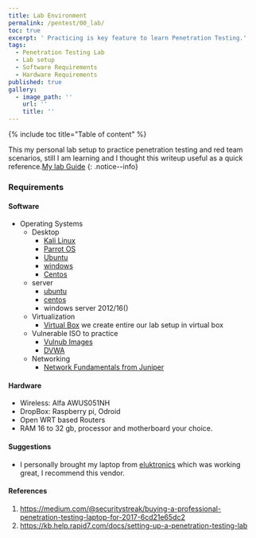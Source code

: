 ```yaml
---
title: Lab Environment
permalink: /pentest/00_lab/
toc: true
excerpt: ' Practicing is key feature to learn Penetration Testing.'
tags:
  - Penetration Testing Lab
  - Lab setup
  - Software Requirements
  - Hardware Requirements
published: true
gallery:
  - image_path: ''
    url: ''
    title: ''
---
```


{% include toc title="Table of content" %}

This my personal lab setup to practice penetration testing and red team scenarios, still I am learning and I thought this writeup useful as a quick reference.[My lab Guide](https://github.com/mohareti/D0CuM3n7s/blob/master/pentest_lab_configuration.pdf)
{: .notice--info}

### Requirements

#### Software
- Operating Systems
  - Desktop
    - [Kali Linux](https://www.kali.org)
    - [Parrot OS](https://www.parrotsec.org)
    - [Ubuntu](https://www.ubuntu.com/download/desktop)
    - [windows](https://www.microsoft.com/en-us/software-download/windows10)
    - [Centos](https://www.centos.org/download/)
  - server
    - [ubuntu](https://www.ubuntu.com/download/server)
    - [centos](https://www.centos.org/download/)
    - windows server 2012/16()
  - Virtualization
    - [Virtual Box](https://www.virtualbox.org) we create entire our lab setup in virtual box
  - Vulnerable ISO to practice
    - [Vulnub Images](https://www.vulnhub.com)
    - [DVWA](www.dvwa.co.uk)
  - Networking
  	- [Network Fundamentals from Juniper](https://learningportal.juniper.net/juniper/user_activity_info.aspx?id=769)
    

#### Hardware
- Wireless: Alfa AWUS051NH
- DropBox: Raspberry pi, Odroid
- Open WRT based Routers
- RAM 16 to 32 gb, processor and motherboard your choice.

#### Suggestions
- I personally brought my laptop from [eluktronics](https://www.eluktronics.com) which was working great, I recommend this vendor.

#### References
1. https://medium.com/@securitystreak/buying-a-professional-penetration-testing-laptop-for-2017-6cd21e65dc2
2. https://kb.help.rapid7.com/docs/setting-up-a-penetration-testing-lab
